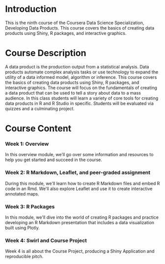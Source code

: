# Introduction
This is the ninth course of the Coursera Data Science Specialization, Developing Data Products. This course covers the basics of creating data products using Shiny, R packages, and interactive graphics.

# Course Description
A data product is the production output from a statistical analysis. Data products automate complex analysis tasks or use technology to expand the utility of a data informed model, algorithm or inference. This course covers the basics of creating data products using Shiny, R packages, and interactive graphics. The course will focus on the fundamentals of creating a data product that can be used to tell a story about data to a mass audience.
In this class students will learn a variety of core tools for creating data products in R and R Studio in specific. Students will be evaluated via quizzes and a culminating project.

# Course Content
### Week 1: Overview
In this overview module, we'll go over some information and resources to help you get started and succeed in the course.

### Week 2: R Markdown, Leaflet, and peer-graded assignment
During this module, we'll learn how to create R Markdown files and embed R code in an Rmd. We'll also explore Leaflet and use it to create interactive annotated maps.

### Week 3: R Packages
In this module, we'll dive into the world of creating R packages and practice developing an R Markdown presentation that includes a data visualization built using Plotly.

### Week 4: Swirl and Course Project
Week 4 is all about the Course Project, producing a Shiny Application and reproducible pitch.
